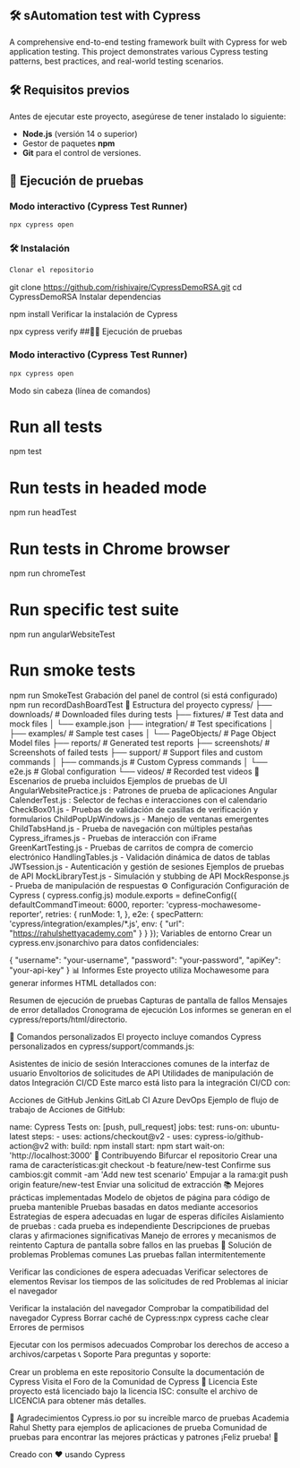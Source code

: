 ## 🛠️ sAutomation test with Cypress

A comprehensive end-to-end testing framework built with Cypress for web application testing. This project demonstrates various Cypress testing patterns, best practices, and real-world testing scenarios.

## 🛠️ Requisitos previos

Antes de ejecutar este proyecto, asegúrese de tener instalado lo siguiente:

- **Node.js** (versión 14 o superior)
- Gestor de paquetes **npm**
- **Git** para el control de versiones.

## 🧪 Ejecución de pruebas

### Modo interactivo (Cypress Test Runner)

```bash
npx cypress open
````

### 🛠️ Instalación
```bash
Clonar el repositorio
```
git clone https://github.com/rishivajre/CypressDemoRSA.git
cd CypressDemoRSA
Instalar dependencias

npm install
Verificar la instalación de Cypress

npx cypress verify
##🏃‍♂️ Ejecución de pruebas

### Modo interactivo (Cypress Test Runner)
````bash
npx cypress open
````

Modo sin cabeza (línea de comandos)
# Run all tests
npm test

# Run tests in headed mode
npm run headTest

# Run tests in Chrome browser
npm run chromeTest

# Run specific test suite
npm run angularWebsiteTest

# Run smoke tests
npm run SmokeTest
Grabación del panel de control (si está configurado)
npm run recordDashBoardTest
📁 Estructura del proyecto
cypress/
├── downloads/          # Downloaded files during tests
├── fixtures/           # Test data and mock files
│   └── example.json
├── integration/        # Test specifications
│   ├── examples/       # Sample test cases
│   └── PageObjects/    # Page Object Model files
├── reports/            # Generated test reports
├── screenshots/        # Screenshots of failed tests
├── support/           # Support files and custom commands
│   ├── commands.js    # Custom Cypress commands
│   └── e2e.js        # Global configuration
└── videos/            # Recorded test videos
📝 Escenarios de prueba incluidos
Ejemplos de pruebas de UI
AngularWebsitePractice.js : Patrones de prueba de aplicaciones Angular
CalenderTest.js : Selector de fechas e interacciones con el calendario
CheckBox01.js - Pruebas de validación de casillas de verificación y formularios
ChildPopUpWindows.js - Manejo de ventanas emergentes
ChildTabsHand.js - Prueba de navegación con múltiples pestañas
Cypress_iframes.js - Pruebas de interacción con iFrame
GreenKartTesting.js - Pruebas de carritos de compra de comercio electrónico
HandlingTables.js - Validación dinámica de datos de tablas
JWTsession.js - Autenticación y gestión de sesiones
Ejemplos de pruebas de API
MockLibraryTest.js - Simulación y stubbing de API
MockResponse.js - Prueba de manipulación de respuestas
⚙️ Configuración
Configuración de Cypress ( cypress.config.js)
module.exports = defineConfig({
  defaultCommandTimeout: 6000,
  reporter: 'cypress-mochawesome-reporter',
  retries: {
    runMode: 1,
  },
  e2e: {
    specPattern: 'cypress/integration/examples/*.js',
    env: {
      "url": "https://rahulshettyacademy.com"
    }
  }
});
Variables de entorno
Crear un cypress.env.jsonarchivo para datos confidenciales:

{
  "username": "your-username",
  "password": "your-password",
  "apiKey": "your-api-key"
}
📊 Informes
Este proyecto utiliza Mochawesome para generar informes HTML detallados con:

Resumen de ejecución de pruebas
Capturas de pantalla de fallos
Mensajes de error detallados
Cronograma de ejecución
Los informes se generan en el cypress/reports/html/directorio.

🔧 Comandos personalizados
El proyecto incluye comandos Cypress personalizados en cypress/support/commands.js:

Asistentes de inicio de sesión
Interacciones comunes de la interfaz de usuario
Envoltorios de solicitudes de API
Utilidades de manipulación de datos
Integración CI/CD
Este marco está listo para la integración CI/CD con:

Acciones de GitHub
Jenkins
GitLab CI
Azure DevOps
Ejemplo de flujo de trabajo de Acciones de GitHub:

name: Cypress Tests
on: [push, pull_request]
jobs:
  test:
    runs-on: ubuntu-latest
    steps:
      - uses: actions/checkout@v2
      - uses: cypress-io/github-action@v2
        with:
          build: npm install
          start: npm start
          wait-on: 'http://localhost:3000'
🤝 Contribuyendo
Bifurcar el repositorio
Crear una rama de características:git checkout -b feature/new-test
Confirme sus cambios:git commit -am 'Add new test scenario'
Empujar a la rama:git push origin feature/new-test
Enviar una solicitud de extracción
📚 Mejores prácticas implementadas
Modelo de objetos de página para código de prueba mantenible
Pruebas basadas en datos mediante accesorios
Estrategias de espera adecuadas en lugar de esperas difíciles
Aislamiento de pruebas : cada prueba es independiente
Descripciones de pruebas claras y afirmaciones significativas
Manejo de errores y mecanismos de reintento
Captura de pantalla sobre fallos en las pruebas
🐛 Solución de problemas
Problemas comunes
Las pruebas fallan intermitentemente

Verificar las condiciones de espera adecuadas
Verificar selectores de elementos
Revisar los tiempos de las solicitudes de red
Problemas al iniciar el navegador

Verificar la instalación del navegador
Comprobar la compatibilidad del navegador Cypress
Borrar caché de Cypress:npx cypress cache clear
Errores de permisos

Ejecutar con los permisos adecuados
Comprobar los derechos de acceso a archivos/carpetas
📞 Soporte
Para preguntas y soporte:

Crear un problema en este repositorio
Consulte la documentación de Cypress
Visita el Foro de la Comunidad de Cypress
📄 Licencia
Este proyecto está licenciado bajo la licencia ISC: consulte el archivo de LICENCIA para obtener más detalles.

🙏 Agradecimientos
Cypress.io por su increíble marco de pruebas
Academia Rahul Shetty para ejemplos de aplicaciones de prueba
Comunidad de pruebas para encontrar las mejores prácticas y patrones
¡Feliz prueba! 🎉

Creado con ❤️ usando Cypress
